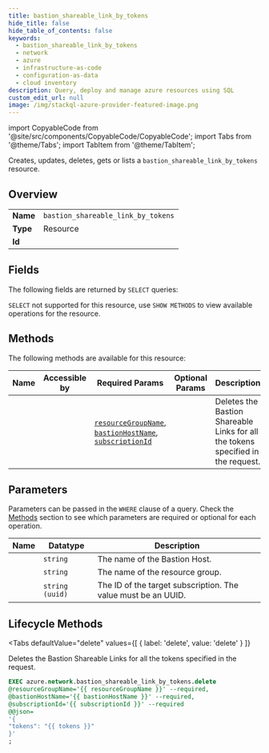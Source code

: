 ```yaml
--- 
title: bastion_shareable_link_by_tokens
hide_title: false
hide_table_of_contents: false
keywords:
  - bastion_shareable_link_by_tokens
  - network
  - azure
  - infrastructure-as-code
  - configuration-as-data
  - cloud inventory
description: Query, deploy and manage azure resources using SQL
custom_edit_url: null
image: /img/stackql-azure-provider-featured-image.png
---
```


import CopyableCode from '@site/src/components/CopyableCode/CopyableCode';
import Tabs from '@theme/Tabs';
import TabItem from '@theme/TabItem';

Creates, updates, deletes, gets or lists a <code>bastion_shareable_link_by_tokens</code> resource.

## Overview
<table><tbody>
<tr><td><b>Name</b></td><td><code>bastion_shareable_link_by_tokens</code></td></tr>
<tr><td><b>Type</b></td><td>Resource</td></tr>
<tr><td><b>Id</b></td><td><CopyableCode code="azure.network.bastion_shareable_link_by_tokens" /></td></tr>
</tbody></table>

## Fields

The following fields are returned by `SELECT` queries:

`SELECT` not supported for this resource, use `SHOW METHODS` to view available operations for the resource.


## Methods

The following methods are available for this resource:

<table>
<thead>
    <tr>
    <th>Name</th>
    <th>Accessible by</th>
    <th>Required Params</th>
    <th>Optional Params</th>
    <th>Description</th>
    </tr>
</thead>
<tbody>
<tr>
    <td><a href="#delete"><CopyableCode code="delete" /></a></td>
    <td><CopyableCode code="exec" /></td>
    <td><a href="#parameter-resourceGroupName"><code>resourceGroupName</code></a>, <a href="#parameter-bastionHostName"><code>bastionHostName</code></a>, <a href="#parameter-subscriptionId"><code>subscriptionId</code></a></td>
    <td></td>
    <td>Deletes the Bastion Shareable Links for all the tokens specified in the request.</td>
</tr>
</tbody>
</table>

## Parameters

Parameters can be passed in the `WHERE` clause of a query. Check the [Methods](#methods) section to see which parameters are required or optional for each operation.

<table>
<thead>
    <tr>
    <th>Name</th>
    <th>Datatype</th>
    <th>Description</th>
    </tr>
</thead>
<tbody>
<tr id="parameter-bastionHostName">
    <td><CopyableCode code="bastionHostName" /></td>
    <td><code>string</code></td>
    <td>The name of the Bastion Host.</td>
</tr>
<tr id="parameter-resourceGroupName">
    <td><CopyableCode code="resourceGroupName" /></td>
    <td><code>string</code></td>
    <td>The name of the resource group.</td>
</tr>
<tr id="parameter-subscriptionId">
    <td><CopyableCode code="subscriptionId" /></td>
    <td><code>string (uuid)</code></td>
    <td>The ID of the target subscription. The value must be an UUID.</td>
</tr>
</tbody>
</table>

## Lifecycle Methods

<Tabs
    defaultValue="delete"
    values={[
        { label: 'delete', value: 'delete' }
    ]}
>
<TabItem value="delete">

Deletes the Bastion Shareable Links for all the tokens specified in the request.

```sql
EXEC azure.network.bastion_shareable_link_by_tokens.delete 
@resourceGroupName='{{ resourceGroupName }}' --required, 
@bastionHostName='{{ bastionHostName }}' --required, 
@subscriptionId='{{ subscriptionId }}' --required 
@@json=
'{
"tokens": "{{ tokens }}"
}'
;
```
</TabItem>
</Tabs>
